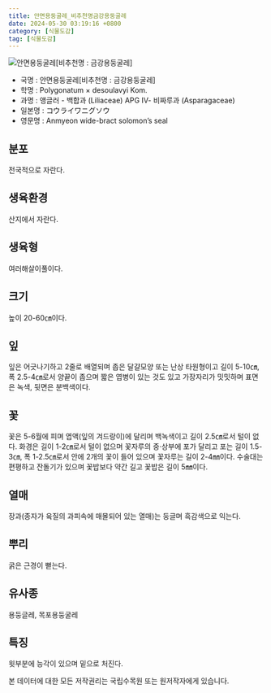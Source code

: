 ```yaml
---
title: 안면용둥굴레_비추천명금강용둥굴레
date: 2024-05-30 03:19:16 +0800
category: [식물도감]
tag: [식물도감]
---
```




![안면용둥굴레[비추천명 : 금강용둥굴레]](/fileUpload/plants/basic/Liliaceae/Polygonatum/8801/8801_1_th2.jpg)
- 국명 : 안면용둥굴레[비추천명 : 금강용둥굴레]
- 학명 : Polygonatum × desoulavyi Kom.
- 과명 : 앵글러 - 백합과 (Liliaceae) APG Ⅳ- 비짜루과 (Asparagaceae)
- 일본명 : コウライワニグソウ
- 영문명 : Anmyeon wide-bract solomon’s seal


## 분포
전국적으로 자란다.
## 생육환경
산지에서 자란다.
## 생육형
여러해살이풀이다.
## 크기
높이 20-60㎝이다.
## 잎
잎은 어긋나기하고 2줄로 배열되며 좁은 달걀모양 또는 난상 타원형이고 길이 5-10㎝, 폭 2.5-4㎝로서 양끝이 좁으며 짧은 엽병이 있는 것도 있고 가장자리가 밋밋하며 표면은 녹색, 뒷면은 분백색이다.
## 꽃
꽃은 5-6월에 피며 엽액(잎의 겨드랑이)에 달리며 백녹색이고 길이 2.5㎝로서 털이 없다. 화경은 길이 1-2㎝로서 털이 없으며 꽃자루의 중·상부에 포가 달리고 포는 길이 1.5-3㎝, 폭 1-2.5㎝로서 안에 2개의 꽃이 들어 있으며 꽃자루는 길이 2-4㎜이다.  수술대는 편평하고 잔돌기가 있으며 꽃밥보다 약간 길고 꽃밥은 길이 5㎜이다.
## 열매
장과(종자가 육질의 과피속에 매몰되어 있는 열매)는 둥글며 흑감색으로 익는다.
## 뿌리
굵은 근경이 뻗는다.
## 유사종
용둥글레, 목포용둥굴레
## 특징
윗부분에 능각이 있으며 밑으로 처진다.






본 데이터에 대한 모든 저작권리는 국립수목원 또는 원저작자에게 있습니다.
